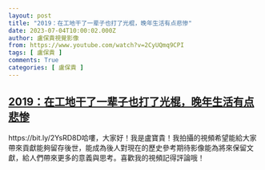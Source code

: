 ```yaml
---
layout: post
title: "2019：在工地干了一辈子也打了光棍，晚年生活有点悲惨"
date: 2023-07-04T10:00:02.000Z
author: 盧保貴視覺影像
from: https://www.youtube.com/watch?v=2CyUQmq9CPI
tags: [ 盧保貴 ]
comments: True
categories: [ 盧保貴 ]
---
```

<!--1688464802000-->
[2019：在工地干了一辈子也打了光棍，晚年生活有点悲惨](https://www.youtube.com/watch?v=2CyUQmq9CPI)
------

<div>
https://bit.ly/2YsRD8D哈嘍，大家好！我是盧寶貴！我拍攝的視頻希望能給大家帶來貢獻能夠留存後世，能成為後人對現在的歷史參考期待影像能為將來保留文獻，給人們帶來更多的意義與思考。喜歡我的視頻記得評論哦！
</div>

